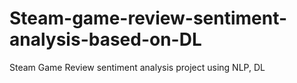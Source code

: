 # Steam-game-review-sentiment-analysis-based-on-DL
Steam Game Review sentiment analysis project using NLP, DL

